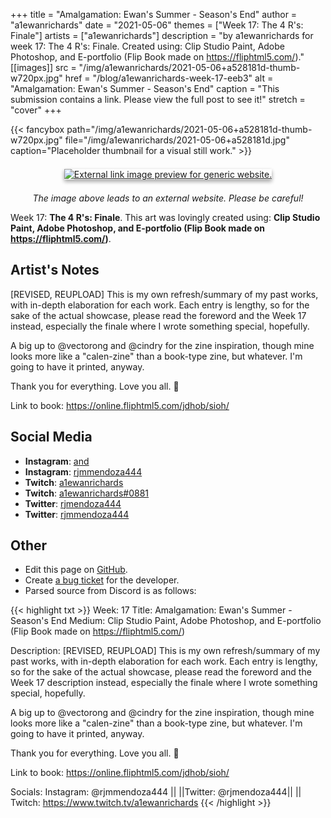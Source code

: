 +++
title =       "Amalgamation: Ewan's Summer - Season's End"
author =      "a1ewanrichards"
date =        "2021-05-06"
themes =      ["Week 17: The 4 R's: Finale"]
artists =     ["a1ewanrichards"]
description = "by a1ewanrichards for week 17: The 4 R's: Finale. Created using: Clip Studio Paint, Adobe Photoshop, and E-portfolio (Flip Book made on https://fliphtml5.com/)."
[[images]]
      src = "/img/a1ewanrichards/2021-05-06+a528181d-thumb-w720px.jpg"
      href = "/blog/a1ewanrichards-week-17-eeb3"
      alt = "Amalgamation: Ewan's Summer - Season's End"
      caption = "This submission contains a link. Please view the full post to see it!"
      stretch = "cover"
+++

{{< fancybox path="/img/a1ewanrichards/2021-05-06+a528181d-thumb-w720px.jpg" file="/img/a1ewanrichards/2021-05-06+a528181d.jpg" caption="Placeholder thumbnail for a visual still work." >}}
<div style="text-align: center; margin: 1.5em; margin-top: 1.5em;" ><a href="https://online.fliphtml5.com/jdhob/sioh/" target="_blank"><img src="https://online.fliphtml5.com/jdhob/sioh/files/shot.jpg" alt="External link image preview for generic website." style="box-shadow: 0 3px 6px rgb(0 0 0 / 16%), 0 3px 6px rgb(0 0 0 / 23%);"/></a></div><p style="text-align: center"><i>The image above leads to an external website. Please be careful!</i></p>

Week 17: **The 4 R's: Finale**. This art was lovingly created using: **Clip Studio Paint, Adobe Photoshop, and E-portfolio (Flip Book made on https://fliphtml5.com/)**.

## Artist's Notes

[REVISED, REUPLOAD] This is my own refresh/summary of my past works, with in-depth elaboration for each work. Each entry is lengthy, so for the sake of the actual showcase, please read the foreword and the Week 17 instead, especially the finale where I wrote something special, hopefully.

A big up to @vectorong  and @cindry  for the zine inspiration, though mine looks more like a "calen-zine" than a book-type zine, but whatever. I'm going to have it printed, anyway.

Thank you for everything. Love you all. 🥰 

Link to book: https://online.fliphtml5.com/jdhob/sioh/

## Social Media

- **Instagram**: <a href='https://instagram.com/and' target='_blank'>and</a>
- **Instagram**: <a href='https://instagram.com/rjmmendoza444' target='_blank'>rjmmendoza444</a>
- **Twitch**: <a href='https://twitch.tv/a1ewanrichards' target='_blank'>a1ewanrichards</a>
- **Twitch**: <a href='https://twitch.tv/a1ewanrichards#0881' target='_blank'>a1ewanrichards#0881</a>
- **Twitter**: <a href='https://twitter.com/rjmendoza444' target='_blank'>rjmendoza444</a>
- **Twitter**: <a href='https://twitter.com/rjmmendoza444' target='_blank'>rjmmendoza444</a>

## Other

- Edit this page on [GitHub](https://github.com/teaminkling/web-refresh/edit/main/content/blog/a1ewanrichards-week-17-eeb3.md).
- Create [a bug ticket](https://github.com/teaminkling/web-refresh/issues/new?assignees=&labels=bug&template=problem-report.md&title=) for the developer.
- Parsed source from Discord is as follows:

{{< highlight txt >}}
Week: 17
Title: Amalgamation: Ewan's Summer - Season's End
Medium: Clip Studio Paint, Adobe Photoshop, and E-portfolio (Flip Book made on https://fliphtml5.com/)

Description:
[REVISED, REUPLOAD] This is my own refresh/summary of my past works, with in-depth elaboration for each work. Each entry is lengthy, so for the sake of the actual showcase, please read the foreword and the Week 17 description instead, especially the finale where I wrote something special, hopefully.

A big up to @vectorong  and @cindry  for the zine inspiration, though mine looks more like a "calen-zine" than a book-type zine, but whatever. I'm going to have it printed, anyway.

Thank you for everything. Love you all. 🥰 

Link to book: https://online.fliphtml5.com/jdhob/sioh/

Socials: Instagram: @rjmmendoza444 ||  ||Twitter: @rjmendoza444||  || Twitch: https://www.twitch.tv/a1ewanrichards
{{< /highlight >}}